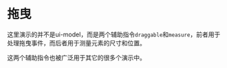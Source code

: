 # 拖曳

这里演示的并不是ui-model，而是两个辅助指令`draggable`和`measure`，前者用于处理拖曳事件，而后者用于测量元素的尺寸和位置。

这两个辅助指令也被广泛用于其它的很多个演示中。
